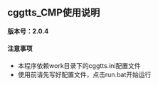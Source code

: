 ## cggtts_CMP使用说明
**版本号：2.0.4**
#### 注意事项
* 本程序依赖work目录下的cggtts.ini配置文件
* 使用前请先写好配置文件，点击run.bat开始运行


